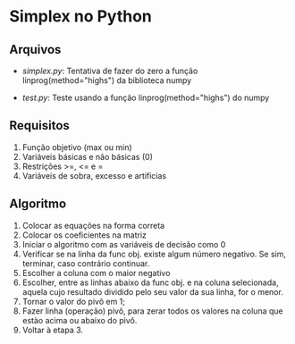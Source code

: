 # Simplex no Python
## Arquivos
- *simplex.py*: Tentativa de fazer do zero a função linprog(method="highs") da biblioteca numpy

- *test.py*: Teste usando a função linprog(method="highs") do numpy


## Requisitos
1. Função objetivo (max ou min)
2. Variáveis básicas e não básicas (0)
3. Restrições >=, <= e =
4. Variáveis de sobra, excesso e artificias


## Algoritmo
1. Colocar as equações na forma correta
2. Colocar os coeficientes na matriz
3. Iniciar o algoritmo com as variáveis de decisão como 0
4. Verificar se na linha da func obj. existe algum número negativo. Se sim, terminar, caso contrário continuar.
3. Escolher a coluna com o maior negativo
4. Escolher, entre as linhas abaixo da func obj. e na coluna selecionada, aquela cujo resultado dividido pelo seu valor da sua linha, for o menor.
5. Tornar o valor do pivô em 1;
6. Fazer linha (operação) pivô, para zerar todos os valores na coluna que estào acima ou abaixo do pivô.
7. Voltar à etapa 3.
